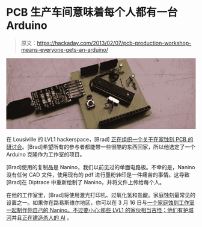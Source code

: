 # PCB 生产车间意味着每个人都有一台 Arduino

> 原文：<https://hackaday.com/2013/02/07/pcb-production-workshop-means-everyone-gets-an-arduino/>

![nano](img/1dfc28e2fb3c61330b9591413a0fe5ff.png)

在 Lousiville 的 LVL1 hackerspace，[Brad] [正在组织一个关于在家蚀刻 PCB 的研讨会](http://www.meatandnetworking.com/projects/nanino-upgrade/)。[Brad]希望所有的参与者都能带一些很酷的东西回家，所以他选定了一个 Arduino 克隆作为工作室的项目。

[Brad]使用的复制品是 Nanino，我们以前见过的单面电路板。不幸的是，Nanino 没有任何 CAD 文件，使用现有的 pdf 进行墨粉转印是一件痛苦的事情。这导致[Brad]在 Diptrace 中重新绘制了 Nanino，并将文件上传给每个人。

在他的工作室里，[Brad]将使用激光打印机、过氧化氢和盐酸。家庭蚀刻最常见的设置之一。如果你在路易斯维尔地区，你可以在 3 月 16 日与[一个家庭蚀刻工作室一起制作你自己的 Nanino。不过要小心:那些 LVL1 的家伙相当古怪；他们](http://www.lvl1.org/2013/02/04/upcoming-workshop-etch-your-own-pcb-saturday-march-16th/)[有护城河](http://hackaday.com/2012/07/04/building-a-moat-for-your-hackerspace-alligators-piranhas-not-included/)并且[正在建造杀人的 AI](http://hackaday.com/2012/04/19/building-the-mind-of-a-robot-overlord/) 。